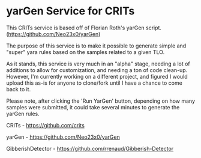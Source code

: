 # yarGen Service for CRITs

This CRITs service is based off of Florian Roth's yarGen script. 
(https://github.com/Neo23x0/yarGen)

The purpose of this service is to make it possible to generate simple 
and "super" yara rules based on the samples related to a given TLO.

As it stands, this service is very much in an "alpha" stage, needing a 
lot of additions to allow for customization, and needing a ton of code 
clean-up. However, I'm currently working on a different project, and 
figured I would upload this as-is for anyone to clone/fork until I have 
a chance to come back to it.

Please note, after clicking the 'Run YarGen' button, depending on how
many samples were submitted, it could take several minutes to generate
the yarGen rules.

CRITs - https://github.com/crits

yarGen - https://github.com/Neo23x0/yarGen

GibberishDetector - https://github.com/rrenaud/Gibberish-Detector

